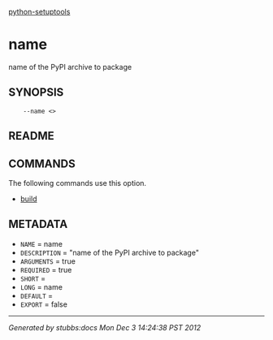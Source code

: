 [python-setuptools](../../index.html)

# name

name of the PyPI archive to package

## SYNOPSIS

        --name <>

## README



## COMMANDS

The following commands use this option.

* [build](../../commands/build/index.html)

## METADATA

* `NAME` = name
* `DESCRIPTION` = "name of the PyPI archive to package"
* `ARGUMENTS` = true
* `REQUIRED` = true
* `SHORT` = 
* `LONG` = name
* `DEFAULT` = 
* `EXPORT` = false

----

*Generated by stubbs:docs Mon Dec  3 14:24:38 PST 2012*

